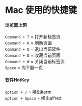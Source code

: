 # Mac 使用的快捷键

#### 浏览器上网
`Command + T` = 打开新标签页  
`Command + R` = 刷新页面  
`Command + Q` = 退出当前软件  
`Command + D` = 收藏当前页面  
`Command + W` = 关闭当前标签页  
`Space` = 向下翻一页  

#### 软件HotKey
`option + /` = 唤出iterm  
`option + Space` = 唤出alfred
